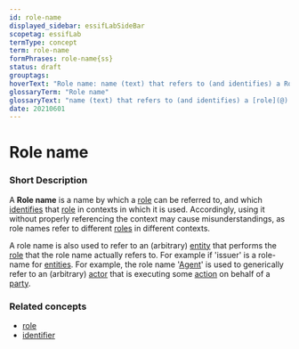 ```yaml
---
id: role-name
displayed_sidebar: essifLabSideBar
scopetag: essifLab
termType: concept
term: role-name
formPhrases: role-name{ss}
status: draft
grouptags:
hoverText: "Role name: name (text) that refers to (and identifies) a Role in a a specific context."
glossaryTerm: "Role name"
glossaryText: "name (text) that refers to (and identifies) a [role](@) in a specific context."
date: 20210601
---
```


# Role name


### Short Description

A **Role name** is a name by which a [role](@) can be referred to, and which [identifies](identifier@) that [role](@) in contexts in which it is used. Accordingly, using it without properly referencing the context may cause misunderstandings, as role names refer to different [roles](@) in different contexts.

A role name is also used to refer to an (arbitrary) [entity](@) that performs the [role](@) that the role name actually refers to. For example if 'issuer' is a role-name for [entities](@). For example, the role name '[Agent](@)' is used to generically refer to an (arbitrary) [actor](@) that is executing some [action](@) on behalf of a [party](@).

### Related concepts

- [role](@)
- [identifier](@)
